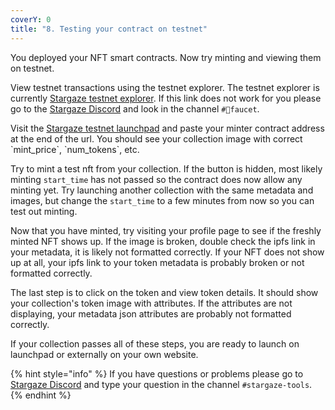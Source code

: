 ```yaml
---
coverY: 0
title: "8. Testing your contract on testnet"
---
```


You deployed your NFT smart contracts. Now try minting and viewing them on testnet.

View testnet transactions using the testnet explorer. The testnet explorer is currently [Stargaze testnet explorer](https://stargaze-testnet-explorer.pages.dev/stargaze). If this link does not work for you please go to the [Stargaze Discord](https://discord.gg/stargaze) and look in the channel `#🚰faucet`.

Visit the [Stargaze testnet launchpad](https://testnet.publicawesome.dev/launchpad) and paste your minter contract address at the end of the url. You should see your collection image with correct \`mint\_price\`, \`num\_tokens\`, etc.

Try to mint a test nft from your collection. If the button is hidden, most likely minting `start_time` has not passed so the contract does now allow any minting yet. Try launching another collection with the same metadata and images, but change the `start_time` to a few minutes from now so you can test out minting.

Now that you have minted, try visiting your profile page to see if the freshly minted NFT shows up. If the image is broken, double check the ipfs link in your metadata, it is likely not formatted correctly. If your NFT does not show up at all, your ipfs link to your token metadata is probably broken or not formatted correctly.

The last step is to click on the token and view token details. It should show your collection's token image with attributes. If the attributes are not displaying, your metadata json attributes are probably not formatted correctly.

If your collection passes all of these steps, you are ready to launch on launchpad or externally on your own website.

{% hint style="info" %}
If you have questions or problems please go to [Stargaze Discord](https://discord.gg/stargaze) and type your question in the channel `#stargaze-tools`.
{% endhint %}
